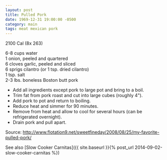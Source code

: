 ```yaml
---
layout: post
title: Pulled Pork
date: 1969-12-31 19:00:00 -0500
category: main
tags: meat mexican pork
---
```

2100 Cal (8x 263)
  
6-8 cups water  
1 onion, peeled and quartered  
6 cloves garlic, peeled and sliced  
6 sprigs cilantro (or 1 tsp. dried cilantro)  
1 tsp. salt  
2-3 lbs. boneless Boston butt pork  

 * Add all ingredients except pork to large pot and bring to a boil.
 * Trim fat from pork roast and cut into large cubes (roughly 4").
 * Add pork to pot and return to boiling.
 * Reduce heat and simmer for 90 minutes.
 * Remove from heat and allow to cool for several hours (can be refrigerated overnight).
 * Drain pork and pull apart.

Source: http://www.flotation9.net/sweetfineday/2008/08/25/my-favorite-pulled-pork/  
  
See also [Slow Cooker Carnitas]({{ site.baseurl }}{% post_url 2014-09-02-slow-cooker-carnitas %})
